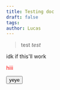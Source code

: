 ```yaml
---
title: Testing doc
draft: false
tags: 
author: Lucas
---
```


> test
*test*

idk if this'll work
<p style="color: red">hiii</p>
<button>yeye</button>
